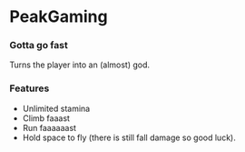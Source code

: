 # PeakGaming
### Gotta go fast
Turns the player into an (almost) god. 

### Features
 - Unlimited stamina
 - Climb faaast
 - Run faaaaaast
 - Hold space to fly (there is still fall damage so good luck).
